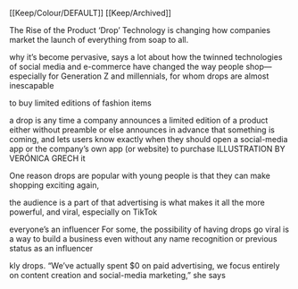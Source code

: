 [[Keep/Colour/DEFAULT]] [[Keep/Archived]] 

The Rise of the Product ‘Drop’
Technology is changing how companies market the launch of everything from soap to all.

 why it’s become pervasive, says a lot about how the twinned technologies of social media
and e-commerce have changed the way people shop—especially for Generation Z and millennials, for whom drops are almost inescapable

 to buy limited editions of fashion items


a drop is any time a company announces a limited edition of a product either
without preamble or else announces in advance that something is coming, and lets users know exactly when they should open a social-media app or the company’s own app (or website) to purchase ILLUSTRATION BY VERÓNICA GRECH
it

One reason drops are popular with young people is that they can make shopping exciting again,

the audience is a part of that advertising is what makes it all the more powerful, and viral, especially on TikTok


everyone’s an influencer For some, the possibility of having drops go viral is a way to build a business even without any name recognition or previous status as an
influencer


kly drops.
“We’ve actually spent $0 on paid
advertising, we focus entirely on
content creation and social-media
marketing,” she says
